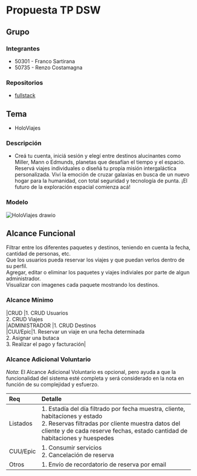 # Propuesta TP DSW

## Grupo
### Integrantes
* 50301 - Franco Sartirana
* 50735 - Renzo Costamagna

### Repositorios
* [fullstack](https://github.com/francosartirana/viajesgalacticos)

## Tema
* HoloViajes

### Descripción
* Creá tu cuenta, iniciá sesión y elegí entre destinos alucinantes como Miller, Mann o Edmunds, planetas que desafían el tiempo y el espacio. Reservá viajes individuales o diseñá tu propia misión intergaláctica personalizada. Viví la emoción de cruzar galaxias en busca de un nuevo hogar para la humanidad, con total seguridad y tecnología de punta. ¡El futuro de la exploración espacial comienza acá!

### Modelo
![HoloViajes drawio](https://github.com/user-attachments/assets/6684ad60-c2ee-421c-a1e1-e77d369c7286)

## Alcance Funcional 
Filtrar entre los diferentes paquetes y destinos, teniendo en cuenta la fecha, cantidad de personas, etc.<br>
Que los usuarios pueda reservar los viajes y que puedan verlos dentro de su perfil.<br>
Agregar, editar o eliminar los paquetes y viajes indiviales por parte de algun administrador.<br>
Visualizar con imagenes cada paquete mostrando los destinos.<br>

### Alcance Mínimo
|CRUD |1. CRUD Usuarios<br>2. CRUD Viajes<br>
|ADMINISTRADOR |1. CRUD Destinos<br>
|CUU/Epic|1. Reservar un viaje en una fecha determinada<br>2. Asignar una butaca<br>3. Realizar el pago y facturación|

### Alcance Adicional Voluntario

*Nota*: El Alcance Adicional Voluntario es opcional, pero ayuda a que la funcionalidad del sistema esté completa y será considerado en la nota en función de su complejidad y esfuerzo.

|Req|Detalle|
|:-|:-|
|Listados |1. Estadía del día filtrado por fecha muestra, cliente, habitaciones y estado <br>2. Reservas filtradas por cliente muestra datos del cliente y de cada reserve fechas, estado cantidad de habitaciones y huespedes|
|CUU/Epic|1. Consumir servicios<br>2. Cancelación de reserva|
|Otros|1. Envío de recordatorio de reserva por email|

